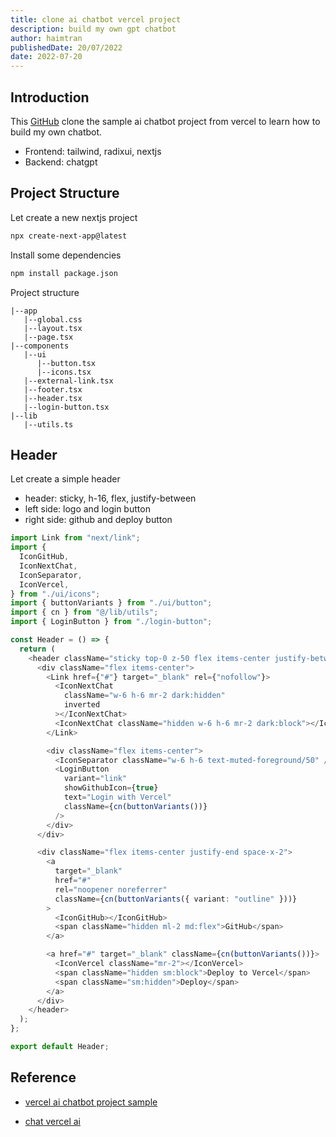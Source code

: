 ```yaml
---
title: clone ai chatbot vercel project
description: build my own gpt chatbot
author: haimtran
publishedDate: 20/07/2022
date: 2022-07-20
---
```


## Introduction

This [GitHub]() clone the sample ai chatbot project from vercel to learn how to build my own chatbot.

- Frontend: tailwind, radixui, nextjs
- Backend: chatgpt

## Project Structure

Let create a new nextjs project

```bash
npx create-next-app@latest
```

Install some dependencies

```bash
npm install package.json
```

Project structure

```
|--app
   |--global.css
   |--layout.tsx
   |--page.tsx
|--components
   |--ui
      |--button.tsx
      |--icons.tsx
   |--external-link.tsx
   |--footer.tsx
   |--header.tsx
   |--login-button.tsx
|--lib
   |--utils.ts
```

## Header

Let create a simple header

- header: sticky, h-16, flex, justify-between
- left side: logo and login button
- right side: github and deploy button

```ts
import Link from "next/link";
import {
  IconGitHub,
  IconNextChat,
  IconSeparator,
  IconVercel,
} from "./ui/icons";
import { buttonVariants } from "./ui/button";
import { cn } from "@/lib/utils";
import { LoginButton } from "./login-button";

const Header = () => {
  return (
    <header className="sticky top-0 z-50 flex items-center justify-between w-full h-16 px-4 border-b shrink-0 bg-gradient-to-b from-background/10 via-background/50 to-background/80 backdrop-blur-xl">
      <div className="flex items-center">
        <Link href={"#"} target="_blank" rel={"nofollow"}>
          <IconNextChat
            className="w-6 h-6 mr-2 dark:hidden"
            inverted
          ></IconNextChat>
          <IconNextChat className="hidden w-6 h-6 mr-2 dark:block"></IconNextChat>
        </Link>

        <div className="flex items-center">
          <IconSeparator className="w-6 h-6 text-muted-foreground/50" />
          <LoginButton
            variant="link"
            showGithubIcon={true}
            text="Login with Vercel"
            className={cn(buttonVariants())}
          />
        </div>
      </div>

      <div className="flex items-center justify-end space-x-2">
        <a
          target="_blank"
          href="#"
          rel="noopener noreferrer"
          className={cn(buttonVariants({ variant: "outline" }))}
        >
          <IconGitHub></IconGitHub>
          <span className="hidden ml-2 md:flex">GitHub</span>
        </a>

        <a href="#" target="_blank" className={cn(buttonVariants())}>
          <IconVercel className="mr-2"></IconVercel>
          <span className="hidden sm:block">Deploy to Vercel</span>
          <span className="sm:hidden">Deploy</span>
        </a>
      </div>
    </header>
  );
};

export default Header;
```

## Reference

- [vercel ai chatbot project sample](https://github.com/vercel-labs/ai-chatbot/tree/main)

- [chat vercel ai](https://chat.vercel.ai/)
